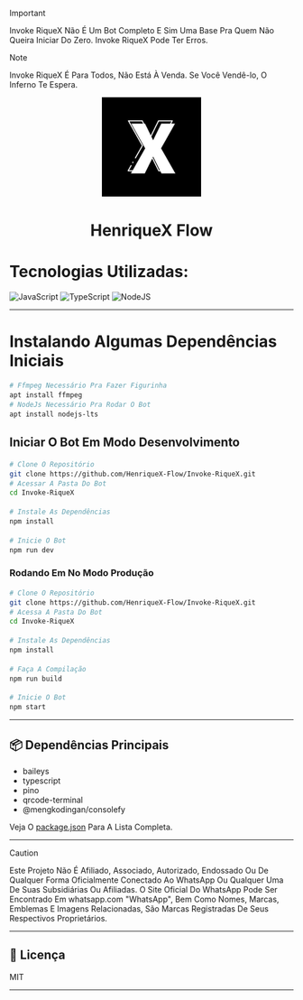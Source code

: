 > [!IMPORTANT]
> Invoke RiqueX Não É Um Bot Completo E Sim Uma Base Pra Quem Não Queira Iniciar Do Zero.
Invoke RiqueX Pode Ter Erros.

> [!NOTE]
> Invoke RiqueX É Para Todos, Não Está À Venda. Se Você Vendê-lo, O Inferno Te Espera.

<p align="center">
<img src="./media/doc.jpg" width="35%" style="margin-left": auto;margin-right: auto;display: block;">
</p>
<h1 align="center">HenriqueX Flow</h1>

# Tecnologias Utilizadas:
![JavaScript](https://img.shields.io/badge/javascript-%23323330.svg?style=for-the-badge&logo=javascript&logoColor=%23F7DF1E) ![TypeScript](https://img.shields.io/badge/typescript-%23007ACC.svg?style=for-the-badge&logo=typescript&logoColor=white) ![NodeJS](https://img.shields.io/badge/node.js-6DA55F?style=for-the-badge&logo=node.js&logoColor=white)

---

# Instalando Algumas Dependências Iniciais
```bash
# Ffmpeg Necessário Pra Fazer Figurinha
apt install ffmpeg
# NodeJs Necessário Pra Rodar O Bot
apt install nodejs-lts
```

## Iniciar O Bot Em Modo Desenvolvimento
```bash
# Clone O Repositório
git clone https://github.com/HenriqueX-Flow/Invoke-RiqueX.git
# Acessar A Pasta Do Bot
cd Invoke-RiqueX

# Instale As Dependências
npm install

# Inicie O Bot
npm run dev
```

### Rodando Em No Modo Produção
```bash
# Clone O Repositório 
git clone https://github.com/HenriqueX-Flow/Invoke-RiqueX.git
# Acessa A Pasta Do Bot
cd Invoke-RiqueX

# Instale As Dependências
npm install

# Faça A Compilação
npm run build

# Inicie O Bot
npm start
```
---

## 📦 Dependências Principais

- baileys
- typescript
- pino
- qrcode-terminal
- @mengkodingan/consolefy

Veja O [package.json](https://github.com/HenriqueX-Flow/Invoke-RiqueX/blob/main/package.json) Para A Lista Completa.


---
> [!CAUTION]
> Este Projeto Não É Afiliado, Associado, Autorizado, Endossado Ou De Qualquer Forma Oficialmente Conectado Ao WhatsApp Ou Qualquer Uma De Suas Subsidiárias Ou Afiliadas. O Site Oficial Do WhatsApp Pode Ser Encontrado Em whatsapp.com "WhatsApp", Bem Como Nomes, Marcas, Emblemas E Imagens Relacionadas, São Marcas Registradas De Seus Respectivos Proprietários.

---
## 📝 Licença

MIT

---
